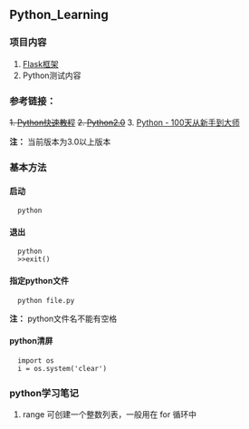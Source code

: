 ## Python_Learning

### 项目内容

1. [Flask框架](https://github.com/Langery/Python_Learning/tree/master/Flask)
2. Python测试内容

### 参考链接：
~~1. [Python快速教程](https://www.cnblogs.com/vamei/archive/2012/09/13/2682778.html)~~
~~2. [Python2.0](https://alleniverson.gitbooks.io/python2-course/)~~
3. [Python - 100天从新手到大师](https://github.com/jackfrued/Python-100-Days)

**注：** 当前版本为3.0以上版本

### 基本方法
#### 启动
```
  python
```
#### 退出
```
  python
  >>exit()
```
#### 指定python文件
```
  python file.py
```
**注：** python文件名不能有空格

#### python清屏
```
  import os
  i = os.system('clear')
```

### python学习笔记

1. range 可创建一个整数列表，一般用在 for 循环中